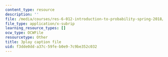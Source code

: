 ```yaml
---
content_type: resource
description: ''
file: /media/courses/res-6-012-introduction-to-probability-spring-2018/f3dde0dda37c59feb0e97c9be352c032_rFUb1nvh3CQ.vtt
file_type: application/x-subrip
learning_resource_types: []
ocw_type: OCWFile
resourcetype: Other
title: 3play caption file
uid: f3dde0dd-a37c-59fe-b0e9-7c9be352c032
---
```

